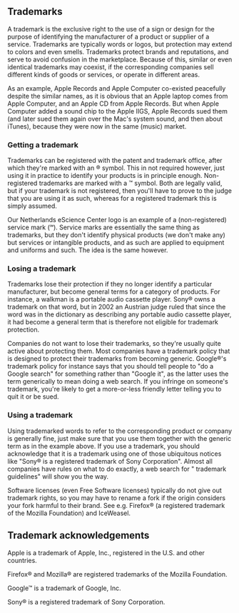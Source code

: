 ## Trademarks

A trademark is the exclusive right to the use of a sign or design for the purpose of identifying the manufacturer of a product or supplier of a service. Trademarks are typically words or logos, but protection may extend to colors and even smells. Trademarks protect brands and reputations, and serve to avoid confusion in the marketplace. Because of this, similar or even identical trademarks may coexist, if the corresponding companies sell different kinds of goods or services, or operate in different areas.

As an example, Apple Records and Apple Computer co-existed peacefully despite the similar names, as it is obvious that an Apple laptop comes from Apple Computer, and an Apple CD from Apple Records. But when Apple Computer added a sound chip to the Apple IIGS, Apple Records sued them (and later sued them again over the Mac's system sound, and then about iTunes), because they were now in the same (music) market.

### Getting a trademark

Trademarks can be registered with the patent and trademark office, after which they're marked with an ® symbol. This in not required however, just using it in practice to identify your products is in principle enough. Non-registered trademarks are marked with a ™ symbol. Both are legally valid, but if your trademark is not registered, then you'll have to prove to the judge that you are using it as such, whereas for a registered trademark this is simply assumed.

Our Netherlands eScience Center logo is an example of a (non-registered) service mark (℠). Service marks are essentially the same thing as trademarks, but they don't identify physical products (we don't make any) but services or intangible products, and as such are applied to equipment and uniforms and such. The idea is the same however.

### Losing a trademark

Trademarks lose their protection if they no longer identify a particular manufacturer, but become general terms for a category of products. For instance, a walkman is a portable audio cassette player. Sony® owns a trademark on that word, but in 2002 an Austrian judge ruled that since the word was in the dictionary as describing any portable audio cassette player, it had become a general term that is therefore not eligible for trademark protection.

Companies do not want to lose their trademarks, so they're usually quite active about protecting them. Most companies have a trademark policy that is designed to protect their trademarks from becoming generic. Google®'s trademark policy for instance says that you should tell people to "do a Google search" for something rather than "Google it", as the latter uses the term generically to mean doing a web search. If you infringe on someone's trademark, you're likely to get a more-or-less friendly letter telling you to quit it or be sued.

### Using a trademark

Using trademarked words to refer to the corresponding product or company is generally fine, just make sure that you use them together with the generic term as in the example above. If you use a trademark, you should acknowledge that it is a trademark using one of those ubiquitous notices like "Sony® is a registered trademark of Sony Corporation". Almost all companies have rules on what to do exactly, a web search for "<company> trademark guidelines" will show you the way.

Software licenses (even Free Software licenses) typically do not give out trademark rights, so you may have to rename a fork if the origin considers your fork harmful to their brand. See e.g. Firefox® (a registered trademark of the Mozilla Foundation) and IceWeasel.

## Trademark acknowledgements

Apple is a trademark of Apple, Inc., registered in the U.S. and other countries.

Firefox® and Mozilla® are registered trademarks of the Mozilla Foundation.

Google™ is a trademark of Google, Inc.

Sony® is a registered trademark of Sony Corporation.

